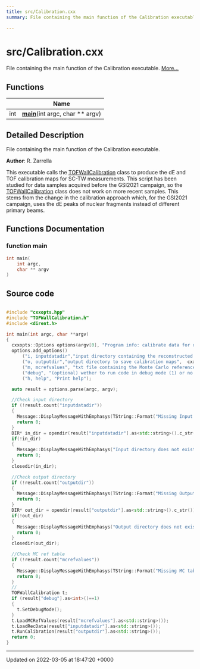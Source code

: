 ```yaml
---
title: src/Calibration.cxx
summary: File containing the main function of the Calibration executable. 

---
```


# src/Calibration.cxx

File containing the main function of the Calibration executable.  [More...](#detailed-description)

## Functions

|                | Name           |
| -------------- | -------------- |
| int | **[main](/Files/Calibration_8cxx.md#function-main)**(int argc, char ** argv) |

## Detailed Description

File containing the main function of the Calibration executable. 

**Author**: R. Zarrella


This executable calls the [TOFWallCalibration](/Classes/classTOFWallCalibration.md) class to produce the dE and TOF calibration maps for SC-TW measurements. This script has been studied for data samples acquired before the GSI2021 campaign, so the [TOFWallCalibration](/Classes/classTOFWallCalibration.md) class does not work on more recent samples. This stems from the change in the calibration approach which, for the GSI2021 campaign, uses the dE peaks of nuclear fragments instead of different primary beams. 


## Functions Documentation

### function main

```cpp
int main(
    int argc,
    char ** argv
)
```




## Source code

```cpp

#include "cxxopts.hpp"
#include "TOFWallCalibration.h"
#include <dirent.h>

int main(int argc, char **argv)
{
  cxxopts::Options options(argv[0], "Program info: calibrate data for dE-TOF detector");
  options.add_options()
      ("i, inputdatadir","input directory containing the reconstructed rec.root files",  cxxopts::value<std::string>())
      ("o, outputdir","output directory to save calibration maps",  cxxopts::value<std::string>())
      ("m, mcrefvalues", "txt file containing the Monte Carlo reference values needed for the calibration", cxxopts::value<std::string>())
      ("debug", "(optional) wether to run code in debug mode (1) or no (0)", cxxopts::value<int>()->default_value("0"))
      ("h, help", "Print help");

  auto result = options.parse(argc, argv);

  //Check input directory
  if (!result.count("inputdatadir"))
  {
    Message::DisplayMessageWithEmphasys(TString::Format("Missing Input data Directory\n\n %s", options.help().c_str()));
    return 0;
  }
  DIR* in_dir = opendir(result["inputdatadir"].as<std::string>().c_str());
  if(!in_dir)
  {
    Message::DisplayMessageWithEmphasys("Input directory does not exist");
    return 0;
  }
  closedir(in_dir);

  //Check output directory
  if (!result.count("outputdir"))
  {
    Message::DisplayMessageWithEmphasys(TString::Format("Missing Output data Directory\n\n %s", options.help().c_str()));
    return 0;
  }
  DIR* out_dir = opendir(result["outputdir"].as<std::string>().c_str());
  if(!out_dir)
  {
    Message::DisplayMessageWithEmphasys("Output directory does not exist");
    return 0;
  }
  closedir(out_dir);

  //Check MC ref table
  if (!result.count("mcrefvalues"))
  {
    Message::DisplayMessageWithEmphasys(TString::Format("Missing MC table file for calibration!\n\n %s", options.help().c_str()));
    return 0;
  }
  //
  TOFWallCalibration t;
  if (result["debug"].as<int>()==1)
  {
    t.SetDebugMode();
  }
  t.LoadMCRefValues(result["mcrefvalues"].as<std::string>());
  t.LoadRecData(result["inputdatadir"].as<std::string>());
  t.RunCalibration(result["outputdir"].as<std::string>());
  return 0;
}
```


-------------------------------

Updated on 2022-03-05 at 18:47:20 +0000
